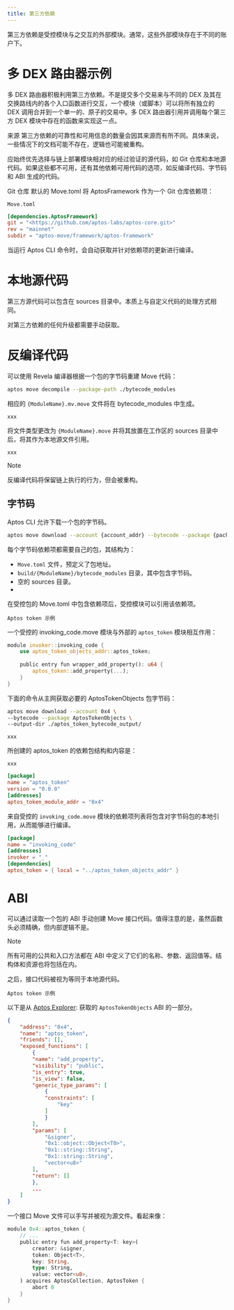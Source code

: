 ```yaml
---
title: 第三方依赖
---
```



第三方依赖是受控模块与之交互的外部模块。通常，这些外部模块存在于不同的账户下。

# 多 DEX 路由器示例

多 DEX 路由器积极利用第三方依赖。不是提交多个交易来与不同的 DEX 及其在交换路线内的各个入口函数进行交互，一个模块（或脚本）可以将所有独立的 DEX 调用合并到一个单一的、原子的交易中。多 DEX 路由器引用并调用每个第三方 DEX 模块中存在的函数来实现这一点。

来源
第三方依赖的可靠性和可用信息的数量会因其来源而有所不同。具体来说，一些情况下的文档可能不存在，逻辑也可能被重构。

应始终优先选择与链上部署模块相对应的经过验证的源代码，如 Git 仓库和本地源代码。如果这些都不可用，还有其他依赖可用代码的选项，如反编译代码、字节码和 ABI 生成的代码。

Git 仓库
默认的 Move.toml 将 AptosFramework 作为一个 Git 仓库依赖项：

`Move.toml`
```toml
[dependencies.AptosFramework]
git = "<https://github.com/aptos-labs/aptos-core.git>"
rev = "mainnet"
subdir = "aptos-move/framework/aptos-framework"
```

当运行 Aptos CLI 命令时，会自动获取并针对依赖项的更新进行编译。

# 本地源代码
第三方源代码可以包含在 sources 目录中。本质上与自定义代码的处理方式相同。

对第三方依赖的任何升级都需要手动获取。

# 反编译代码

可以使用 Revela 编译器根据一个包的字节码重建 Move 代码：

```bash
aptos move decompile --package-path ./bytecode_modules
```

相应的 `{ModuleName}.mv.move` 文件将在 bytecode_modules 中生成。

```file
xxx
```

将文件类型更改为 `{ModuleName}.move` 并将其放置在工作区的 sources 目录中后，将其作为本地源文件引用。

```file
xxx
```

>[!NOTE]
>反编译代码将保留链上执行的行为，但会被重构。

## 字节码

Aptos CLI 允许下载一个包的字节码。

```bash
aptos move download --account {account_addr} --bytecode --package {package_name} 
```

每个字节码依赖项都需要自己的包，其结构为：

- `Move.toml` 文件，预定义了包地址。
- `build/{ModuleName}/bytecode_modules` 目录，其中包含字节码。
- 空的 sources 目录。
- 
在受控包的 Move.toml 中包含依赖项后，受控模块可以引用该依赖项。

`Aptos token 示例`

一个受控的 invoking_code.move 模块与外部的 `aptos_token` 模块相互作用：

```rust
module invoker::invoking_code {
    use aptos_token_objects_addr::aptos_token;
 
    public entry fun wrapper_add_property(): u64 {
        aptos_token::add_property(...);
    }
}
```

下面的命令从主网获取必要的 AptosTokenObjects 包字节码：

```bash
aptos move download --account 0x4 \
--bytecode --package AptosTokenObjects \
--output-dir ./aptos_token_bytecode_output/
```

```file
xxx
```

所创建的 aptos_token 的依赖包结构和内容是：

```file
xxx
```

```toml
[package]
name = "aptos_token"
version = "0.0.0"
[addresses]
aptos_token_module_addr = "0x4"
```

来自受控的 `invoking_code.move` 模块的依赖项列表将包含对字节码包的本地引用，从而能够进行编译。

```toml
[package]
name = "invoking_code"
[addresses]
invoker = "_"
[dependencies]
aptos_token = { local = "../aptos_token_objects_addr" }
```
# ABI

可以通过读取一个包的 ABI 手动创建 Move 接口代码。值得注意的是，虽然函数头必须精确，但内部逻辑不是。

>[!NOTE]
>所有可用的公共和入口方法都在 ABI 中定义了它们的名称、参数、返回值等。结构体和资源也将包括在内。

之后，接口代码被视为等同于本地源代码。

`Aptos token 示例`

以下是从 [Aptos Explorer](https://explorer.aptoslabs.com/account/0x0000000000000000000000000000000000000000000000000000000000000004/modules/code/aptos_token?network=mainnet#:~:text=1114-,ABI,-{): 获取的 `AptosTokenObjects` ABI 的一部分。

```json
{
	"address": "0x4",
	"name": "aptos_token",
	"friends": [],
	"exposed_functions": [
	    {
	    "name": "add_property",
	    "visibility": "public",
	    "is_entry": true,
	    "is_view": false,
	    "generic_type_params": [
	        {
	        "constraints": [
	            "key"
	        ]
	        }
	    ],
	    "params": [
	        "&signer",
	        "0x1::object::Object<T0>",
	        "0x1::string::String",
	        "0x1::string::String",
	        "vector<u8>"
	    ],
	    "return": []
	    },
	    ...
	]
}
```

一个接口 Move 文件可以手写并被视为源文件。看起来像：

```rust
module 0x4::aptos_token {
    // ...
    public entry fun add_property<T: key>(
        creator: &signer,
        token: Object<T>,
        key: String,
        type: String,
        value: vector<u8>,
    ) acquires AptosCollection, AptosToken {
        abort 0
    }
}
```